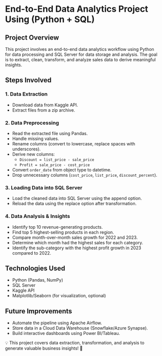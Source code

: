 # End-to-End Data Analytics Project Using (Python + SQL)

## Project Overview
This project involves an end-to-end data analytics workflow using Python for data processing and SQL Server for data storage and analysis. The goal is to extract, clean, transform, and analyze sales data to derive meaningful insights.

## Steps Involved

### 1. Data Extraction
- Download data from Kaggle API.
- Extract files from a zip archive.

### 2. Data Preprocessing
- Read the extracted file using Pandas.
- Handle missing values.
- Rename columns (convert to lowercase, replace spaces with underscores).
- Derive new columns:
  - `Discount = list_price - sale_price`
  - `Profit = sale_price - cost_price`
- Convert `order_date` from object type to datetime.
- Drop unnecessary columns (`cost_price`, `list_price`, `discount_percent`).

### 3. Loading Data into SQL Server
- Load the cleaned data into SQL Server using the append option.
- Reload the data using the replace option after transformation.

### 4. Data Analysis & Insights
- Identify top 10 revenue-generating products.
- Find top 5 highest-selling products in each region.
- Compare month-over-month sales growth for 2022 and 2023.
- Determine which month had the highest sales for each category.
- Identify the sub-category with the highest profit growth in 2023 compared to 2022.

## Technologies Used
- Python (Pandas, NumPy)
- SQL Server
- Kaggle API
- Matplotlib/Seaborn (for visualization, optional)

## Future Improvements
- Automate the pipeline using Apache Airflow.
- Store data in a Cloud Data Warehouse (Snowflake/Azure Synapse).
- Build interactive dashboards using Power BI/Tableau.

💡 This project covers data extraction, transformation, and analysis to generate valuable business insights! 🚀
